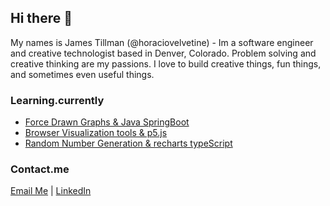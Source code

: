 ## Hi there 👋

My names is James Tillman (@horaciovelvetine) - Im a software engineer and creative technologist based in Denver, Colorado. Problem solving and creative thinking are my passions. I love to build creative things, fun things, and sometimes even useful things.

### Learning.currently

- [Force Drawn Graphs & Java SpringBoot](https://github.com/horaciovelvetine/CloudPointGeneration)
- [Browser Visualization tools & p5.js](https://github.com/horaciovelvetine/p5-sketches)
- [Random Number Generation & recharts typeScript](https://github.com/horaciovelvetine/js-rng-experiments)

### Contact.me

[Email Me](mailto:horaciovelvetine@gmail.com) | [LinkedIn](https://www.linkedin.com/in/james-tillman-3b1b3b1b/)

